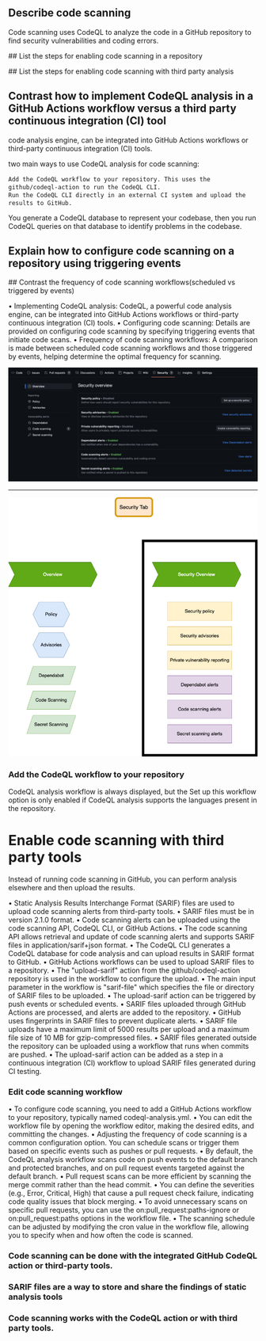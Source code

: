 ## Describe code scanning

Code scanning uses CodeQL to analyze the code in a GitHub repository to find security vulnerabilities and coding errors.

## List the steps for enabling code scanning in a repository


## List the steps for enabling code scanning with third party analysis


## Contrast how to implement CodeQL analysis in a GitHub Actions workflow versus a third party continuous integration (CI) tool

code analysis engine, can be integrated into GitHub Actions workflows or third-party continuous integration (CI) tools.

two main ways to use CodeQL analysis for code scanning:

    Add the CodeQL workflow to your repository. This uses the github/codeql-action to run the CodeQL CLI.
    Run the CodeQL CLI directly in an external CI system and upload the results to GitHub.

You generate a CodeQL database to represent your codebase, then you run CodeQL queries on that database to identify problems in the codebase.

## Explain how to configure code scanning on a repository using triggering events
## Contrast the frequency of code scanning workflows(scheduled vs triggered by events)


•	Implementing CodeQL analysis: CodeQL, a powerful code analysis engine, can be integrated into GitHub Actions workflows or third-party continuous integration (CI) tools.
•	Configuring code scanning: Details are provided on configuring code scanning by specifying triggering events that initiate code scans.
•	Frequency of code scanning workflows: A comparison is made between scheduled code scanning workflows and those triggered by events, helping determine the optimal frequency for scanning.


<img src="../part-4/images/security-tab.png">

---

<img src="../part-4/images/security-tab.jpg">

### Add the CodeQL workflow to your repository

CodeQL analysis workflow is always displayed, but the Set up this workflow option is only enabled if CodeQL analysis supports the languages present in the repository.

# Enable code scanning with third party tools

Instead of running code scanning in GitHub, you can perform analysis elsewhere and then upload the results. 

•	Static Analysis Results Interchange Format (SARIF) files are used to upload code scanning alerts from third-party tools.
•	SARIF files must be in version 2.1.0 format.
•	Code scanning alerts can be uploaded using the code scanning API, CodeQL CLI, or GitHub Actions.
•	The code scanning API allows retrieval and update of code scanning alerts and supports SARIF files in application/sarif+json format.
•	The CodeQL CLI generates a CodeQL database for code analysis and can upload results in SARIF format to GitHub.
•	GitHub Actions workflows can be used to upload SARIF files to a repository.
•	The "upload-sarif" action from the github/codeql-action repository is used in the workflow to configure the upload.
•	The main input parameter in the workflow is "sarif-file" which specifies the file or directory of SARIF files to be uploaded.
•	The upload-sarif action can be triggered by push events or scheduled events.
•	SARIF files uploaded through GitHub Actions are processed, and alerts are added to the repository.
•	GitHub uses fingerprints in SARIF files to prevent duplicate alerts.
•	SARIF file uploads have a maximum limit of 5000 results per upload and a maximum file size of 10 MB for gzip-compressed files.
•	SARIF files generated outside the repository can be uploaded using a workflow that runs when commits are pushed.
•	The upload-sarif action can be added as a step in a continuous integration (CI) workflow to upload SARIF files generated during CI testing.

### Edit code scanning workflow

•	To configure code scanning, you need to add a GitHub Actions workflow to your repository, typically named codeql-analysis.yml.
•	You can edit the workflow file by opening the workflow editor, making the desired edits, and committing the changes.
•	Adjusting the frequency of code scanning is a common configuration option. You can schedule scans or trigger them based on specific events such as pushes or pull requests.
•	By default, the CodeQL analysis workflow scans code on push events to the default branch and protected branches, and on pull request events targeted against the default branch.
•	Pull request scans can be more efficient by scanning the merge commit rather than the head commit.
•	You can define the severities (e.g., Error, Critical, High) that cause a pull request check failure, indicating code quality issues that block merging.
•	To avoid unnecessary scans on specific pull requests, you can use the on:pull_request:paths-ignore or on:pull_request:paths options in the workflow file.
•	The scanning schedule can be adjusted by modifying the cron value in the workflow file, allowing you to specify when and how often the code is scanned.


### Code scanning can be done with the integrated GitHub CodeQL action or third-party tools.

### SARIF files are a way to store and share the findings of static analysis tools

### Code scanning works with the CodeQL action or with third party tools.